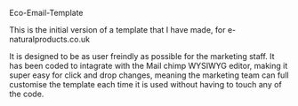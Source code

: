 Eco-Email-Template

This is the initial version of a template that I have made, for e-naturalproducts.co.uk

It is designed to be as user freindly as possible for the marketing staff. It has been coded to intagrate with the Mail chimp WYSIWYG editor, making it super easy for click and drop changes, meaning the marketing team can full customise the template each time it is used without having to touch any of the code.
